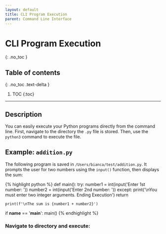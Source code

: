 ```yaml
---
layout: default
title: CLI Program Execution
parent: Command Line Interface
---
```


# CLI Program Execution
{: .no_toc }
## Table of contents
{: .no_toc .text-delta }

1. TOC
{:toc}

---

## Description
You can easily execute your Python programs directly from the command line. First, navigate to the directory the `.py` file is stored. Then, use the `python3` command to execute the file.

## Example: `addition.py`
The following program is saved in `/Users/bianca/test/addition.py`. It prompts the user for two numbers using the `input()` function, then displays the sum:

{% highlight python %}
def main():
    try:
        number1 = int(input('Enter 1st number: '))
        number2 = int(input('Enter 2nd number: '))
    except:
        print('\nYou must enter two integer arguments. Ending Execution')
        return
    
    print(f'\nThe sum is {number1 + number2}')

if __name__ == '__main__':
    main()
{% endhighlight %}

### Navigate to directory and execute:



